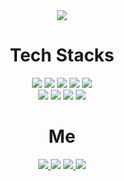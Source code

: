 <div align=center>
 
<img src="https://capsule-render.vercel.app/api?type=waving&color=0:ABF200,50:1DDB16,100:00D8FF&height=300&section=header&text=Jeeyoun&fontSize=90&fontColor=FFFFFF&fontAlign=75">
 
<h1>Tech Stacks</h1>
 
<img src="https://img.shields.io/badge/Python-3766AB?style=for-the-badge&logo=Python&logoColor=white">
<img src="https://img.shields.io/badge/Java-007396?style=for-the-badge&logo=Java&logoColor=white">
<img src="https://img.shields.io/badge/Spring-6DB33F?style=for-the-badge&logo=Spring&logoColor=white">
<img src="https://img.shields.io/badge/SpringBoot-6DB33F?style=for-the-badge&logo=SpringBoot&logoColor=white">
<img src="https://img.shields.io/badge/mysql-4479A1?style=for-the-badge&logo=mysql&logoColor=white"><br>

<img src="https://img.shields.io/badge/html5-E34F26?style=for-the-badge&logo=html5&logoColor=white">
<img src="https://img.shields.io/badge/css-1572B6?style=for-the-badge&logo=css&logoColor=white">
<img src="https://img.shields.io/badge/bootstrap-7952B3?style=for-the-badge&logo=bootstrap&logoColor=white">
<img src="https://img.shields.io/badge/vue.js-4FC08D?style=for-the-badge&logo=vue.js&logoColor=white">

<h1>Me</h1>
<a href="https://www.instagram.com/assimpleas_possible/" target='_blank'>
 <img src="https://img.shields.io/badge/Instagram-E4405F?style=for-the-badge&logo=Instagram&logoColor=white">
</a>
<img src="https://img.shields.io/badge/Gmail-EA4335?style=for-the-badge&logo=Gmail&logoColor=white">
<a href="https://p-lay-ground.tistory.com/" target='_blank'>
 <img src="https://img.shields.io/badge/Tistory-000000?style=for-the-badge&logo=Tistory&logoColor=white">
</a>
<a href="https://jeeyoun-s.github.io/" target='_blank'>
 <img src="https://img.shields.io/badge/GitHubPages-222222?style=for-the-badge&logo=GitHubPages&logoColor=white">
</a>
  
</div>
